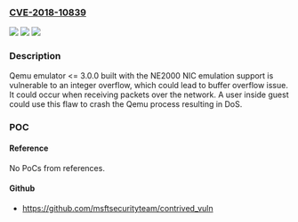 ### [CVE-2018-10839](https://cve.mitre.org/cgi-bin/cvename.cgi?name=CVE-2018-10839)
![](https://img.shields.io/static/v1?label=Product&message=Qemu-kvm&color=blue)
![](https://img.shields.io/static/v1?label=Version&message=n%2Fa&color=blue)
![](https://img.shields.io/static/v1?label=Vulnerability&message=CWE-121&color=brighgreen)

### Description

Qemu emulator <= 3.0.0 built with the NE2000 NIC emulation support is vulnerable to an integer overflow, which could lead to buffer overflow issue. It could occur when receiving packets over the network. A user inside guest could use this flaw to crash the Qemu process resulting in DoS.

### POC

#### Reference
No PoCs from references.

#### Github
- https://github.com/msftsecurityteam/contrived_vuln

